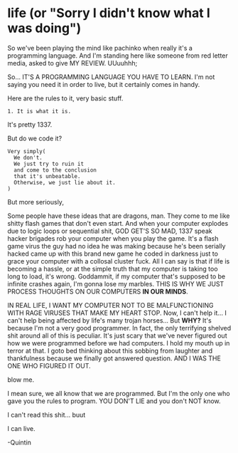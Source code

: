 # life (or "Sorry I didn't know what I was doing")


So we've been playing the mind like pachinko when really it's a programming language. And I'm standing here like someone from red letter media, asked to give MY REVIEW. UUuuhhh;

So... IT'S A PROGRAMMING LANGUAGE YOU HAVE TO LEARN. I'm not saying you need it in order to live, but it certainly comes in handy.

Here are the rules to it, very basic stuff.
```
1. It is what it is.
```
It's pretty 1337.

But do we code it?
```
Very simply( 
  We don't. 
  We just try to ruin it 
  and come to the conclusion 
  that it's unbeatable. 
  Otherwise, we just lie about it.
)
```
But more seriously, 

Some people have these ideas that are dragons, man. They come to me like shitty flash games that don't even start. And when your computer explodes due to logic
loops or sequential shit, GOD GET'S SO MAD, 1337 speak hacker brigades rob your computer when you play the game. It's a flash game virus the guy had no idea
he was making because he's been serially hacked came up with this brand new game he coded in darkness just to grace your computer with a collosal cluster fuck. All I can say is that if life is becoming a hassle, or at the simple truth that my computer is taking too long to load, it's wrong. Goddammit, if my computer that's supposed to be infinite crashes again, I'm gonna lose my marbles. THIS IS WHY WE JUST PROCESS THOUGHTS ON OUR COMPUTERS <strong>IN OUR MINDS</strong>.

IN REAL LIFE, I WANT MY COMPUTER NOT TO BE MALFUNCTIONING WITH RAGE VIRUSES THAT MAKE MY HEART STOP. Now, I can't help it... I can't help being affected by life's many trojan horses... But <strong>WHY?</strong> It's because I'm not a very good programmer. In fact, the only terrifying shelved shit around all of this is peculiar. It's just scary that we've never figured out how we were programmed before we had computers. I hold my mouth up in terror at that. I goto bed thinking about this sobbing from laughter and thankfulness because we finally got answered question. AND I WAS THE ONE WHO FIGURED IT OUT.

blow me.

I mean sure, we all know that we are programmed. But I'm the only one who gave you the rules to program. YOU DON'T LIE and you don't NOT know. 

I can't read this shit...
 buut
 
I can live.

-Quintin
